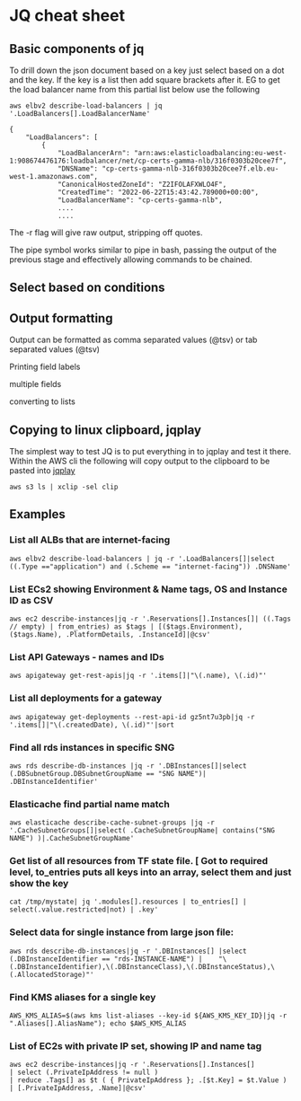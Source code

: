 # JQ cheat sheet

## Basic components of jq

To drill down the json document based on a key just select based on a dot and the key. If the key is a list then add square brackets after it. EG to get the load balancer name from this partial list below use the following

    aws elbv2 describe-load-balancers | jq '.LoadBalancers[].LoadBalancerName'

    {
        "LoadBalancers": [
            {
                "LoadBalancerArn": "arn:aws:elasticloadbalancing:eu-west-1:908674476176:loadbalancer/net/cp-certs-gamma-nlb/316f0303b20cee7f",
                "DNSName": "cp-certs-gamma-nlb-316f0303b20cee7f.elb.eu-west-1.amazonaws.com",
                "CanonicalHostedZoneId": "Z2IFOLAFXWLO4F",
                "CreatedTime": "2022-06-22T15:43:42.789000+00:00",
                "LoadBalancerName": "cp-certs-gamma-nlb",
                ....
                ....

The -r flag will give raw output, stripping off quotes.

The pipe symbol works similar to pipe in bash, passing the output of the previous stage and effectively allowing commands to be chained.

## Select based on conditions

## Output formatting

Output can be formatted as comma separated values (@tsv) or tab separated values (@tsv)


Printing field labels

multiple fields

converting to lists


## Copying to linux clipboard, jqplay

The simplest way to test JQ is to put everything in to jqplay and test it there. Within the AWS cli the following will copy output to the clipboard to be pasted into [jqplay](https://jqplay.org)

    aws s3 ls | xclip -sel clip



## Examples


### List all ALBs that are internet-facing

    aws elbv2 describe-load-balancers | jq -r '.LoadBalancers[]|select ((.Type =="application") and (.Scheme == "internet-facing")) .DNSName'


### List ECs2 showing Environment & Name tags, OS and Instance ID as CSV

    aws ec2 describe-instances|jq -r '.Reservations[].Instances[]| ((.Tags // empty) | from_entries) as $tags | [($tags.Environment), ($tags.Name), .PlatformDetails, .InstanceId]|@csv'


### List API Gateways - names and IDs

    aws apigateway get-rest-apis|jq -r '.items[]|"\(.name), \(.id)"'



### List all deployments for a gateway

    aws apigateway get-deployments --rest-api-id gz5nt7u3pb|jq -r '.items[]|"\(.createdDate), \(.id)"'|sort

### Find all rds instances in specific SNG

    aws rds describe-db-instances |jq -r '.DBInstances[]|select (.DBSubnetGroup.DBSubnetGroupName == "SNG NAME")| .DBInstanceIdentifier'

### Elasticache find partial name match

    aws elasticache describe-cache-subnet-groups |jq -r  '.CacheSubnetGroups[]|select( .CacheSubnetGroupName| contains("SNG NAME") )|.CacheSubnetGroupName'

### Get list of all resources from TF state file. [ Got to required level, to_entries puts all keys into an array, select them and just show the key

    cat /tmp/mystate| jq '.modules[].resources | to_entries[] | select(.value.restricted|not) | .key'

### Select data for single instance from large json file:

    aws rds describe-db-instances|jq -r '.DBInstances[] |select (.DBInstanceIdentifier == "rds-INSTANCE-NAME") |    "\(.DBInstanceIdentifier),\(.DBInstanceClass),\(.DBInstanceStatus),\(.AllocatedStorage)"'

### Find KMS aliases for a single key

    AWS_KMS_ALIAS=$(aws kms list-aliases --key-id ${AWS_KMS_KEY_ID}|jq -r ".Aliases[].AliasName"); echo $AWS_KMS_ALIAS



### List of EC2s with private IP set, showing IP and name tag

    aws ec2 describe-instances|jq -r '.Reservations[].Instances[]
    | select (.PrivateIpAddress != null )
    | reduce .Tags[] as $t ( { PrivateIpAddress }; .[$t.Key] = $t.Value )
    | [.PrivateIpAddress, .Name]|@csv'    
